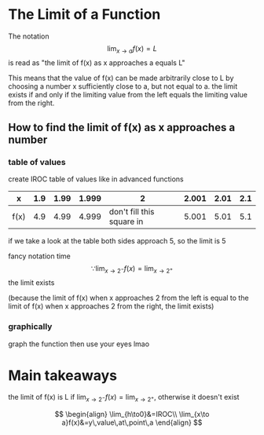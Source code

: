 # The Limit of a Function

The notation $$\lim_{x\to a}f(x)=L$$ is read as "the limit of f(x) as x approaches a equals L"

This means that the value of f(x) can be made arbitrarily close to L by choosing a number x sufficiently close to a, but not equal to a. the limit exists if and only if the limiting value from the left equals the limiting value from the right. 


## How to find the limit of f(x) as x approaches a number

### table of values
create IROC table of values like in advanced functions

| x    | 1.9 | 1.99 | 1.999 | 2                         | 2.001 | 2.01 | 2.1 |
| ---- | --- | ---- | ----- | ------------------------- | ----- | ---- | --- |
| f(x) | 4.9 | 4.99 | 4.999 | don't fill this square in | 5.001 | 5.01 | 5.1 |
if we take a look at the table both sides approach 5, so the limit is 5

fancy notation time
$$
	\because \lim_{x\to2^-}f(x)=\lim_{x\to2^+} 
$$
the limit exists

(because the limit of f(x) when x approaches 2 from the left is equal to the limit of f(x) when x approaches 2 from the right, the limit exists)


### graphically

graph the function then use your eyes lmao

# Main takeaways
the limit of f(x) is L if $\lim_{x\to2^-}f(x)=\lim_{x\to2^+}$, otherwise it doesn't exist

$$
\begin{align}
\lim_{h\to0}&=IROC\\
\lim_{x\to a}f(x)&=y\,value\,at\,point\,a
\end{align}
$$
